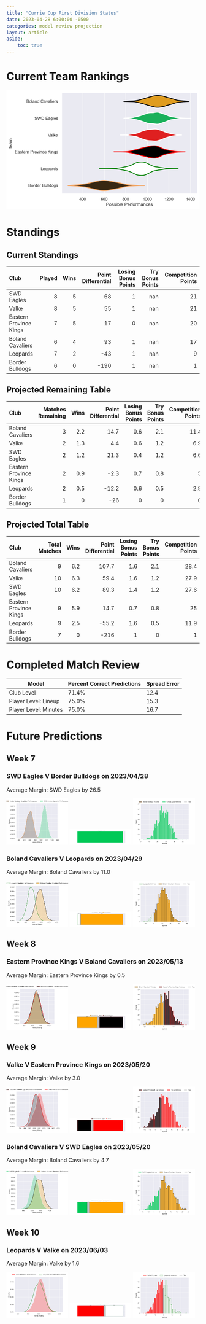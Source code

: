 ```yaml
---  
title: "Currie Cup First Division Status"  
date: 2023-04-28 6:00:00 -0500  
categories: model review projection  
layout: article  
aside:  
    toc: true  
---
```

# Current Team Rankings


![Club Rankings](plots/rankings_Currie-Cup-First-Division-2022.png)
# Standings

## Current Standings


| Club                   |   Played |   Wins |   Point Differential |   Losing Bonus Points |   Try Bonus Points |   Competition Points |
|:-----------------------|---------:|-------:|---------------------:|----------------------:|-------------------:|---------------------:|
| SWD Eagles             |        8 |      5 |                   68 |                     1 |                nan |                   21 |
| Valke                  |        8 |      5 |                   55 |                     1 |                nan |                   21 |
| Eastern Province Kings |        7 |      5 |                   17 |                     0 |                nan |                   20 |
| Boland Cavaliers       |        6 |      4 |                   93 |                     1 |                nan |                   17 |
| Leopards               |        7 |      2 |                  -43 |                     1 |                nan |                    9 |
| Border Bulldogs        |        6 |      0 |                 -190 |                     1 |                nan |                    1 |



## Projected Remaining Table


| Club                   |   Matches Remaining |   Wins |   Point Differential |   Losing Bonus Points |   Try Bonus Points |   Competition Points |
|:-----------------------|--------------------:|-------:|---------------------:|----------------------:|-------------------:|---------------------:|
| Boland Cavaliers       |                   3 |    2.2 |                 14.7 |                   0.6 |                2.1 |                 11.4 |
| Valke                  |                   2 |    1.3 |                  4.4 |                   0.6 |                1.2 |                  6.9 |
| SWD Eagles             |                   2 |    1.2 |                 21.3 |                   0.4 |                1.2 |                  6.6 |
| Eastern Province Kings |                   2 |    0.9 |                 -2.3 |                   0.7 |                0.8 |                  5   |
| Leopards               |                   2 |    0.5 |                -12.2 |                   0.6 |                0.5 |                  2.9 |
| Border Bulldogs        |                   1 |    0   |                -26   |                   0   |                0   |                  0   |



## Projected Total Table


| Club                   |   Total Matches |   Wins |   Point Differential |   Losing Bonus Points |   Try Bonus Points |   Competition Points |
|:-----------------------|----------------:|-------:|---------------------:|----------------------:|-------------------:|---------------------:|
| Boland Cavaliers       |               9 |    6.2 |                107.7 |                   1.6 |                2.1 |                 28.4 |
| Valke                  |              10 |    6.3 |                 59.4 |                   1.6 |                1.2 |                 27.9 |
| SWD Eagles             |              10 |    6.2 |                 89.3 |                   1.4 |                1.2 |                 27.6 |
| Eastern Province Kings |               9 |    5.9 |                 14.7 |                   0.7 |                0.8 |                 25   |
| Leopards               |               9 |    2.5 |                -55.2 |                   1.6 |                0.5 |                 11.9 |
| Border Bulldogs        |               7 |    0   |               -216   |                   1   |                0   |                  1   |



# Completed Match Review


| Model | Percent Correct Predictions | Spread Error |
| ------ | ------ | ------ |
| Club Level | 71.4% | 12.4 |
| Player Level: Lineup | 75.0% | 15.3 |
| Player Level: Minutes | 75.0% | 16.7 |


# Future Predictions

## Week 7

### SWD Eagles V Border Bulldogs on 2023/04/28


Average Margin: SWD Eagles by 26.5

<p float="left">
<img src="plots/performances_SWD Eagles_V_Border Bulldogs_7.png" width="32%" />
<img src="plots/resultbar_SWD Eagles_V_Border Bulldogs_7.png" width="32%" />
<img src="plots/spreads_SWD Eagles_V_Border Bulldogs_7.png" width="32%" />
</p>

### Boland Cavaliers V Leopards on 2023/04/29


Average Margin: Boland Cavaliers by 11.0

<p float="left">
<img src="plots/performances_Boland Cavaliers_V_Leopards_7.png" width="32%" />
<img src="plots/resultbar_Boland Cavaliers_V_Leopards_7.png" width="32%" />
<img src="plots/spreads_Boland Cavaliers_V_Leopards_7.png" width="32%" />
</p>

## Week 8

### Eastern Province Kings V Boland Cavaliers on 2023/05/13


Average Margin: Eastern Province Kings by 0.5

<p float="left">
<img src="plots/performances_Eastern Province Kings_V_Boland Cavaliers_8.png" width="32%" />
<img src="plots/resultbar_Eastern Province Kings_V_Boland Cavaliers_8.png" width="32%" />
<img src="plots/spreads_Eastern Province Kings_V_Boland Cavaliers_8.png" width="32%" />
</p>

## Week 9

### Valke V Eastern Province Kings on 2023/05/20


Average Margin: Valke by 3.0

<p float="left">
<img src="plots/performances_Valke_V_Eastern Province Kings_9.png" width="32%" />
<img src="plots/resultbar_Valke_V_Eastern Province Kings_9.png" width="32%" />
<img src="plots/spreads_Valke_V_Eastern Province Kings_9.png" width="32%" />
</p>

### Boland Cavaliers V SWD Eagles on 2023/05/20


Average Margin: Boland Cavaliers by 4.7

<p float="left">
<img src="plots/performances_Boland Cavaliers_V_SWD Eagles_9.png" width="32%" />
<img src="plots/resultbar_Boland Cavaliers_V_SWD Eagles_9.png" width="32%" />
<img src="plots/spreads_Boland Cavaliers_V_SWD Eagles_9.png" width="32%" />
</p>

## Week 10

### Leopards V Valke on 2023/06/03


Average Margin: Valke by 1.6

<p float="left">
<img src="plots/performances_Leopards_V_Valke_10.png" width="32%" />
<img src="plots/resultbar_Leopards_V_Valke_10.png" width="32%" />
<img src="plots/spreads_Leopards_V_Valke_10.png" width="32%" />
</p>
